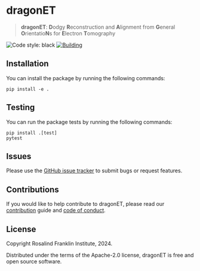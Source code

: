 # dragonET

> **dragonET**: **D**odgy **R**econstruction and **A**lignment from **G**eneral **O**rientatio**N**s for **E**lectron **T**omography

![Code style: black](https://img.shields.io/badge/code%20style-black-000000.svg)
[![Building](https://github.com/jmp1985/dragonET/actions/workflows/python-package.yml/badge.svg)](https://github.com/jmp1985/dragonET/actions/workflows/python-package.yml)

## Installation

You can install the package by running the following commands:

```
pip install -e .
```

## Testing

You can run the package tests by running the following commands:

```
pip install .[test]
pytest
```

## Issues

Please use the [GitHub issue tracker](https://github.com/jmp1985/dragonET/issues) to submit bugs or request features.

## Contributions

If you would like to help contribute to dragonET, please read our [contribution](CONTRIBUTING.md) guide and [code of conduct](CODE_OF_CONDUCT.md).

## License

Copyright Rosalind Franklin Institute, 2024.

Distributed under the terms of the Apache-2.0 license, dragonET is free and open source software.
